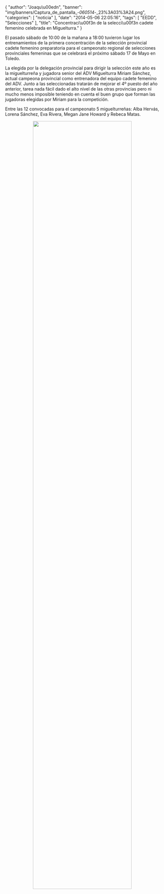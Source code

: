 {
  "author": "Joaqu\u00edn", 
  "banner": "img/banners/Captura_de_pantalla_-_060514_-_23%3A03%3A24.png", 
  "categories": [
    "noticia"
  ], 
  "date": "2014-05-06 22:05:16", 
  "tags": [
    "EEDD", 
    "Selecciones"
  ], 
  "title": "Concentraci\u00f3n de la selecci\u00f3n cadete femenino celebrada en Miguelturra."
}

El pasado sábado de 10:00 de la mañana a 18:00 tuvieron lugar los entrenamientos de la primera concentración de la selección provincial cadete femenino preparatoria para el campeonato regional de selecciones provinciales femeninas que se celebrará el próximo sábado 17 de Mayo en Toledo.

La elegida por la delegación provincial para dirigir la selección este año es la miguelturreña y jugadora senior del ADV Miguelturra Miriam Sánchez, actual campeona provincial como entrenadora del equipo cadete femenino del ADV. Junto a las seleccionadas tratarán de mejorar el 4º puesto del año anterior, tarea nada fácil dado el alto nivel de las otras provincias pero ni mucho menos imposible teniendo en cuenta el buen grupo que forman las jugadoras elegidas por Miriam para la competición.

Entre las 12 convocadas para el campeonato 5 miguelturreñas: Alba Hervás, Lorena Sánchez, Eva Rivera, Megan Jane Howard y Rebeca Matas.

<center>
<a target="_new" href="http://www.advmiguelturra.org/img/banners/Captura%20de%20pantalla%20-%20060514%20-%2023%3A03%3A24.png"> 
<img width="80%" align="center" src="http://www.advmiguelturra.org/img/banners/Captura%20de%20pantalla%20-%20060514%20-%2023%3A03%3A24.png"/> </a>
</center>

